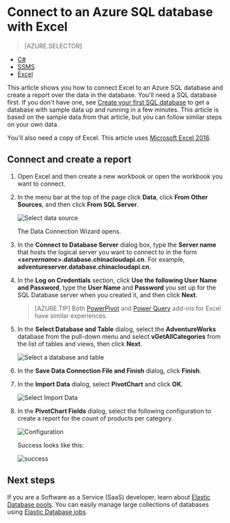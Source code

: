 <properties
	pageTitle="Connect to an Azure SQL Database with Excel"
	description="Excel spreadsheet to Azure SQL Database for reporting and data exploration."
	services="sql-database"
	documentationCenter=""
	authors="joseidz"
	manager="jeffreyg"
	editor="jeffreyg"/>


<tags
	ms.service="sql-database"
	ms.date="10/09/2015"
	wacn.date=""/>


# Connect to an Azure SQL database with Excel

> [AZURE.SELECTOR]
- [C#](/documentation/articles/sql-database-connect-query)
- [SSMS](/documentation/articles/sql-database-connect-query-ssms)
- [Excel](/documentation/articles/sql-database-connect-excel)

This article shows you how to connect Excel to an Azure SQL database and create a report over the data in the database. You'll need a SQL database first. If you don't have one, see [Create your first SQL database](/documentation/articles/sql-database-get-started) to get a database with sample data up and running in a few minutes. This article is based on the sample data from that article, but you can follow similar steps on your own data.

You'll also need a copy of Excel. This article uses [Microsoft Excel 2016](https://products.office.com/).

## Connect and create a report

1.	Open Excel and then create a new workbook or open the workbook you want to connect.

2.	In the menu bar at the top of the page click **Data**, click **From Other Sources**, and then click **From SQL Server**.
	
	![Select data source](./media/sql-database-connect-excel/excel_data_source.png)

	The Data Connection Wizard opens.

3.	In the **Connect to Database Server** dialog box, type the **Server name** that hosts the logical server you want to connect to in the form **<*servername*>.database.chinacloudapi.cn**. For example, **adventureserver.database.chinacloudapi.cn**.

4.	In the **Log on Credentials** section, click **Use the following User Name and Password**, type the **User Name** and **Password** you set up for the SQL Database server when you created it, and then click **Next**.

	> [AZURE.TIP] Both [PowerPivot](https://www.microsoft.com/download/details.aspx?id=102) and [Power Query](https://www.microsoft.com/download/details.aspx?id=39379) add-ins for Excel have similar experiences.

5. In the **Select Database and Table** dialog, select the **AdventureWorks** database from the pull-down menu and select **vGetAllCategories** from the list of tables and views, then click **Next**.

	![Select a database and table][5]

6. In the **Save Data Connection File and Finish** dialog, click **Finish**.

7. In the **Import Data** dialog, select **PivotChart** and click **OK**.

	![Select Import Data][2]

8. In the **PivotChart Fields** dialog, select the following configuration to create a report for the count of products per category.

	![Configuration][3]

	Success looks like this:

	![success][4]

## Next steps

If you are a Software as a Service (SaaS) developer, learn about [Elastic Database pools](/documentation/articles/sql-database-elastic-pool). You can easily manage large collections of databases using [Elastic Database jobs](/documentation/articles/sql-database-elastic-jobs-overview).

<!--Image references-->
[1]: ./media/sql-database-connect-excel/connect-to-database-server.png
[2]: ./media/sql-database-connect-excel/import-data.png
[3]: ./media/sql-database-connect-excel/power-pivot.png
[4]: ./media/sql-database-connect-excel/power-pivot-results.png
[5]: ./media/sql-database-connect-excel/select-database-and-table.png
